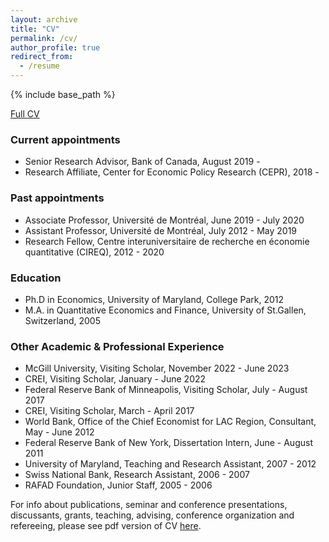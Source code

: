 ```yaml
---
layout: archive
title: "CV"
permalink: /cv/
author_profile: true
redirect_from:
  - /resume
---
```


{% include base_path %}

[Full CV](https://jbengui.github.io/files/CV_jbengui.pdf)

### Current appointments
* Senior Research Advisor, Bank of Canada, August 2019 -
* Research Affiliate, Center for Economic Policy Research (CEPR), 2018 -

### Past appointments
* Associate Professor, Université de Montréal, June 2019 - July 2020
* Assistant Professor, Université de Montréal, July 2012 - May 2019
* Research Fellow, Centre interuniversitaire de recherche en économie quantitative (CIREQ), 2012 - 2020

### Education
* Ph.D in Economics, University of Maryland, College Park, 2012
* M.A. in Quantitative Economics and Finance, University of St.Gallen, Switzerland, 2005

### Other Academic & Professional Experience
* McGill University, Visiting Scholar, November 2022 - June 2023
* CREI, Visiting Scholar, January - June 2022
* Federal Reserve Bank of Minneapolis, Visiting Scholar, July - August 2017
* CREI, Visiting Scholar, March - April 2017
* World Bank, Office of the Chief Economist for LAC Region, Consultant, May - June 2012
* Federal Reserve Bank of New York, Dissertation Intern, June - August 2011
* University of Maryland, Teaching and Research Assistant, 2007 - 2012
* Swiss National Bank, Research Assistant, 2006 - 2007
* RAFAD Foundation, Junior Staff, 2005 - 2006


For info about publications, seminar and conference presentations, discussants, grants, teaching, advising, conference organization and refereeing, please see pdf version of CV [here](https://jbengui.github.io/files/CV_jbengui.pdf).
  
